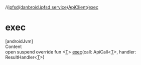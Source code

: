 //[ipfsd](../../index.md)/[danbroid.ipfsd.service](../index.md)/[ApiClient](index.md)/[exec](exec.md)



# exec  
[androidJvm]  
Content  
open suspend override fun <[T](exec.md)> [exec](exec.md)(call: ApiCall<[T](exec.md)>, handler: ResultHandler<[T](exec.md)>)  



